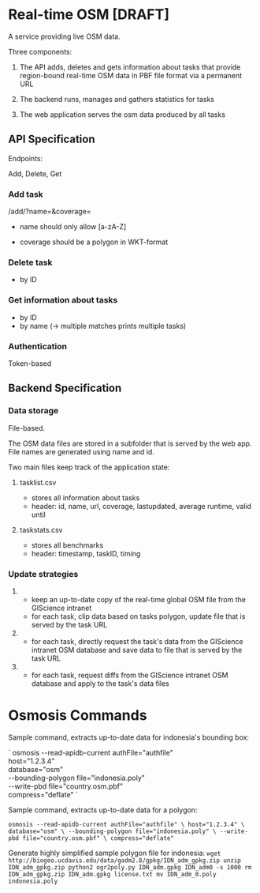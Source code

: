 # Real-time OSM [DRAFT]

A service providing live OSM data.

Three components:

1. The API adds, deletes and gets information about tasks that provide region-bound real-time
   OSM data in PBF file format via a permanent URL

2. The backend runs, manages and gathers statistics for tasks

3. The web application serves the osm data produced by all tasks


## API Specification

Endpoints:

Add, Delete, Get


### Add task

/add/?name=&coverage=

- name should only allow [a-zA-Z]

- coverage should be a polygon in WKT-format


### Delete task
- by ID

### Get information about tasks
- by ID
- by name (-> multiple matches prints multiple tasks)


### Authentication

Token-based






## Backend Specification

### Data storage 

File-based. 

The OSM data files are stored in a subfolder that is served by
the web app. File names are generated using name and id.

Two main files keep track of the application state:

1. tasklist.csv
	- stores all information about tasks
	- header: id, name, url, coverage, lastupdated, average runtime, valid until

2. taskstats.csv
	- stores all benchmarks
	- header: timestamp, taskID, timing



### Update strategies

1. 
	- keep an up-to-date copy of the real-time global OSM file from the GIScience intranet
	- for each task, clip data based on tasks polygon, update file that is
	  served by the task URL

2. 
	- for each task, directly request the task's data from the GIScience
	  intranet OSM database and save data to file that is served by the task URL

3.  
	- for each task, request diffs from the GIScience intranet OSM database and
	  apply to the task's data files

# Osmosis Commands

Sample command, extracts up-to-date data for indonesia's bounding box:

´
osmosis --read-apidb-current authFile="authfile" \
							 host="1.2.3.4" \
							 database="osm" \
		--bounding-polygon file="indonesia.poly" \
		--write-pbd file="country.osm.pbf" \
					compress="deflate"
´



Sample command, extracts up-to-date data for a polygon:

`
osmosis --read-apidb-current authFile="authfile" \
							 host="1.2.3.4" \
							 database="osm" \
		--bounding-polygon file="indonesia.poly" \
		--write-pbd file="country.osm.pbf" \
					compress="deflate"
`


Generate highly simplified sample polygon file for indonesia:
`
wget http://biogeo.ucdavis.edu/data/gadm2.8/gpkg/IDN_adm_gpkg.zip
unzip IDN_adm_gpkg.zip
python2 ogr2poly.py IDN_adm.gpkg IDN_adm0 -s 1000
rm IDN_adm_gpkg.zip IDN_adm.gpkg license.txt
mv IDN_adm_0.poly indonesia.poly
`
